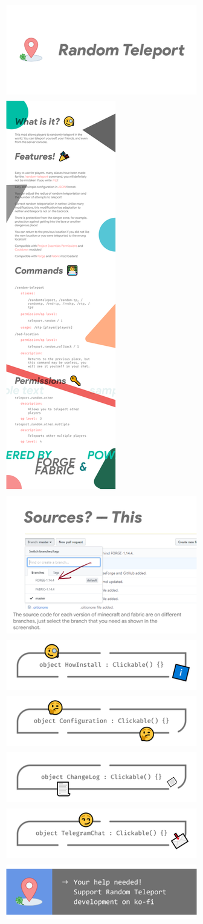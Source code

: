 ![image](https://github.com/MairwunNx/RandomTeleport/raw/master/assets/SocialBanner.png)

![image](https://github.com/MairwunNx/RandomTeleport/raw/master/assets/Description.png)

![image](https://github.com/MairwunNx/RandomTeleport/raw/master/assets/Sources.png)

[![image](https://github.com/MairwunNx/RandomTeleport/raw/master/assets/HowInstall.png)](https://github.com/MairwunNx/RandomTeleport/blob/master/docs/how-install.md)

[![image](https://github.com/MairwunNx/RandomTeleport/raw/master/assets/Configuration.png)](https://github.com/MairwunNx/RandomTeleport/blob/master/docs/configuration.md)

[![image](https://github.com/MairwunNx/RandomTeleport/raw/master/assets/Changelog.png)](https://github.com/MairwunNx/RandomTeleport/blob/master/docs/changelog.md)

[![image](https://github.com/MairwunNx/RandomTeleport/raw/master/assets/Telegram.png)](https://t.me/minecraftforge)

[![image](https://github.com/MairwunNx/RandomTeleport/raw/master/assets/Support.png)](https://ko-fi.com/mairwunnx)
